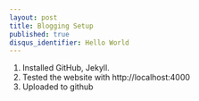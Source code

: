 ```yaml
---
layout: post
title: Blogging Setup
published: true
disqus_identifier: Hello World
---
```


1. Installed GitHub, Jekyll.
2. Tested the website with http://localhost:4000
3. Uploaded to github

